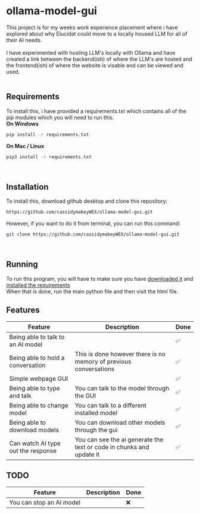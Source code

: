 # ollama-model-gui
This project is for my weeks work experience placement where i have explored about why Elucidat could move to a locally housed LLM for all of their AI needs. <br><br>
I have experimented with hosting LLM's locally with Ollama and have created a link between the backend(ish) of where the LLM's are hosted and the frontend(ish) of where the website is visable and can be viewed and used. <br><br>

## Requirements
To install this, i have provided a requirements.txt which contains all of the pip modules which you will need to run this. <br>
**On Windows** <br>
```bash
pip install -r requirements.txt
```

**On Mac / Linux** 
<br>
```bash
pip3 install -r requirements.txt
```
<br>


## Installation
To install this, download github desktop and clone this repository: <br>
```bash
https://github.com/cassidymabeyWEX/ollama-model-gui.git
```
However, if you want to do it from terminal, you can run this command: <br>
```bash
git clone https://github.com/cassidymabeyWEX/ollama-model-gui.git
```


<br>

## Running
To run this program, you will have to make sure you have [downloaded it](##installation) and [installed the requirements](##requirements) <br>
When that is done, run the main python file and then visit the html file. <br>


## Features
| Feature                                                        | Description                               | Done      |
|----------------------------------------------------------------|-------------------------------------------|-----------|
| Being able to talk to an AI model |                                                                        | ✅        |
| Being able to hold a conversation | This is done however there is no memory of previous conversations      | ✅        |
| Simple webpage GUI                |                                                                        | ✅        |
| Being able to type and talk       | You can talk to the model through the GUI                              | ✅        |
| Being able to change model        | You can talk to a different installed model                            | ✅        |
| Being able to download models     | You can download other models through the gui                          | ✅        |
| Can watch AI type out the response| You can see the ai generate the text or code in chunks and update it   | ✅        |

## TODO
| Feature                                                        | Description                               | Done      |
|----------------------------------------------------------------|-------------------------------------------|-----------|
| You can stop an AI model  |                                                                        | ❌        |

